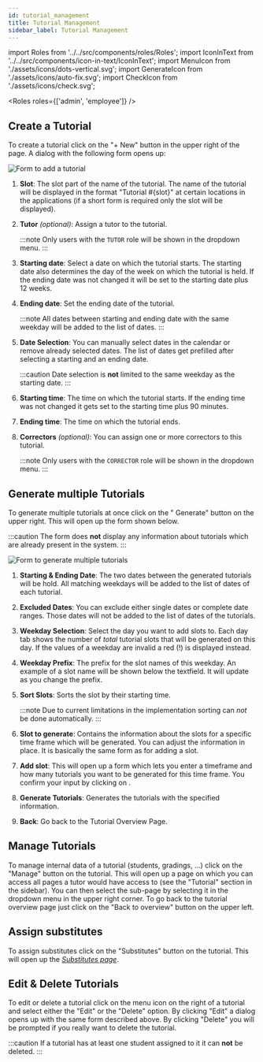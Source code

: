 ```yaml
---
id: tutorial_management
title: Tutorial Management
sidebar_label: Tutorial Management
---
```


import Roles from '../../src/components/roles/Roles';
import IconInText from '../../src/components/icon-in-text/IconInText';
import MenuIcon from './assets/icons/dots-vertical.svg';
import GenerateIcon from './assets/icons/auto-fix.svg';
import CheckIcon from './assets/icons/check.svg';

<Roles roles={['admin', 'employee']} />

## Create a Tutorial

To create a tutorial click on the "+ New" button in the upper right of the page. A dialog with the following form opens up:

![Form to add a tutorial](./assets/tutorial_form.png)

1. **Slot**: The slot part of the name of the tutorial. The name of the tutorial will be displayed in the format "Tutorial #{slot}" at certain locations in the applications (if a short form is required only the slot will be displayed).

1. **Tutor** _(optional)_: Assign a tutor to the tutorial.

   :::note
   Only users with the `TUTOR` role will be shown in the dropdown menu.
   :::

1. **Starting date**: Select a date on which the tutorial starts. The starting date also determines the day of the week on which the tutorial is held. If the ending date was not changed it will be set to the starting date plus 12 weeks.

1. **Ending date**: Set the ending date of the tutorial.

   :::note
   All dates between starting and ending date with the same weekday will be added to the list of dates.
   :::

1. **Date Selection**: You can manually select dates in the calendar or remove already selected dates. The list of dates get prefilled after selecting a starting and an ending date.

   :::caution
   Date selection is **not** limited to the same weekday as the starting date.
   :::

1. **Starting time**: The time on which the tutorial starts. If the ending time was not changed it gets set to the starting time plus 90 minutes.

1. **Ending time**: The time on which the tutorial ends.

1. **Correctors** _(optional)_: You can assign one or more correctors to this tutorial.

   :::note
   Only users with the `CORRECTOR` role will be shown in the dropdown menu.
   :::

## Generate multiple Tutorials

To generate multiple tutorials at once click on the "<IconInText icon={GenerateIcon} /> Generate" button on the upper right. This will open up the form shown below.

:::caution
The form does **not** display any information about tutorials which are already present in the system.
:::

![Form to generate multiple tutorials](./assets/generate_tutorials_form.png)

1. **Starting & Ending Date**: The two dates between the generated tutorials will be hold. All matching weekdays will be added to the list of dates of each tutorial.

1. **Excluded Dates**: You can exclude either single dates or complete date ranges. Those dates will not be added to the list of dates of the tutorials.

1. **Weekday Selection**: Select the day you want to add slots to. Each day tab shows the number of _total_ tutorial slots that will be generated on this day. If the values of a weekday are invalid a red (!) is displayed instead.

1. **Weekday Prefix**: The prefix for the slot names of this weekday. An example of a slot name will be shown below the textfield. It will update as you change the prefix.

1. **Sort Slots**: Sorts the slot by their starting time.

   :::note
   Due to current limitations in the implementation sorting can _not_ be done automatically.
   :::

1. **Slot to generate**: Contains the information about the slots for a specific time frame which will be generated. You can adjust the information in place. It is basically the same form as for adding a slot.

1. **Add slot**: This will open up a form which lets you enter a timeframe and how many tutorials you want to be generated for this time frame. You confirm your input by clicking on <IconInText icon={CheckIcon} />.

1. **Generate Tutorials**: Generates the tutorials with the specified information.

1. **Back**: Go back to the Tutorial Overview Page.

## Manage Tutorials

To manage internal data of a tutorial (students, gradings, ...) click on the "Manage" button on the tutorial. This will open up a page on which you can access all pages a tutor would have access to (see the "Tutorial" section in the sidebar). You can then select the sub-page by selecting it in the dropdown menu in the upper right corner. To go back to the tutorial overview page just click on the "Back to overview" button on the upper left.

## Assign substitutes

To assign substitutes click on the "Substitutes" button on the tutorial. This will open up the [_Substitutes page_](./substitutes).

## Edit & Delete Tutorials

To edit or delete a tutorial click on the menu icon <IconInText icon={MenuIcon} /> on the right of a tutorial and select either the "Edit" or the "Delete" option. By clicking "Edit" a dialog opens up with the same form described above. By clicking "Delete" you will be prompted if you really want to delete the tutorial.

:::caution
If a tutorial has at least one student assigned to it it can **not** be deleted.
:::

